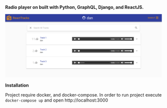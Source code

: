 **Radio player on built with Python, GraphQL, Django, and ReactJS.**

![Track List](list.png "Track List")

**Installation** 

Project require docker, and docker-compose. In order to run project execute 
` docker-compose up ` and open http://localhost:3000